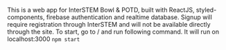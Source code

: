 This is a web app for InterSTEM Bowl & POTD, built with ReactJS, styled-components, firebase authentication and realtime database. 
Signup will require registration through InterSTEM and will not be available directly through the site.
To start, go to / and run following command. It will run on localhost:3000 
`npm start` 

